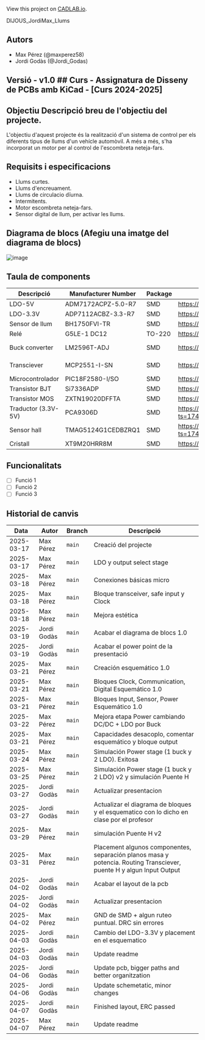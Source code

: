 View this project on [CADLAB.io](https://cadlab.io/project/28977). 

DIJOUS_JordiMax_Llums

## Autors
- Max Pérez (@maxperez58)
- Jordi Godàs (@Jordi_Godas)

## Versió - v1.0 ## Curs - Assignatura de Disseny de PCBs amb KiCad - [Curs 2024-2025]

## Objectiu Descripció breu de l'objectiu del projecte.

L'objectiu d'aquest projecte és la realització d'un sistema de control per els diferents tipus de llums d'un vehícle automòvil. A més a més, s'ha incorporat un motor per al control de l'escombreta neteja-fars.

## Requisits i especificacions
- Llums curtes.
- Llums d'encreuament.
- Llums de circulacio dïurna.
- Intermitents.
- Motor escombreta neteja-fars.
- Sensor digital de llum, per activar les llums.

## Diagrama de blocs (Afegiu una imatge del diagrama de blocs)
![image](C:\Users\Max\Pictures\Screenshots\diagramadeblocs.png)



## Taula de components
| Descripció | Manufacturer Number | Package | Datasheet | Proveïdor | Unitats |
|------------|--------------------|---------|----------|----------|---------|
| LDO-5V | ADM7172ACPZ-5.0-R7 |SMD| https://www.mouser.es/datasheet/2/609/ADM7172-3121160.pdf| Mouser | 1 |
| LDO-3.3V | ADP7112ACBZ-3.3-R7 |SMD| https://www.mouser.es/datasheet/2/609/ADP7112-3121706.pdf| Mouser | 1 |
| Sensor de llum | BH1750FVI-TR |SMD| https://www.mouser.com/catalog/specsheets/Rohm_11162017_ROHMS34826-1.pdf| Mouser | 1 |
| Relé | G5LE-1 DC12 |TO-220| https://www.mouser.es/datasheet/2/307/en_g5le-3447037.pdf| Mouser | 1 |
| Buck converter | LM2596T-ADJ |SMD| https://www.ti.com/lit/ds/symlink/lm2596.pdf| Texas Instruments | 1 |
| Transciever| MCP2551-I-SN |SMD| https://ww1.microchip.com/downloads/en/devicedoc/21667d.pdf | Texas Instruments | 1 |
| Microcontrolador | PIC18F2580-I/SO |SMD| https://www.mouser.es/datasheet/2/268/39637d-3443674.pdf | Mouser | 1 |
| Transistor BJT | Si7336ADP |SMD| https://www.vishay.com/docs/73152/si7336adp.pdf| Mouser | 4 |
| Transistor MOS | ZXTN19020DFFTA |SMD| https://www.diodes.com/assets/Datasheets/ZXTN19020DFF.pdf | Mouser | 5 |
| Traductor (3.3V-5V) | PCA9306D |SMD|https://www.ti.com/lit/ds/symlink/pca9306.pdf?ts=1743021004009&ref_url=https%253A%252F%252Fwww.ti.com%252Fproduct%252FPCA9306 | Mouser | 1 |
| Sensor hall | TMAG5124G1CEDBZRQ1 |SMD| https://www.ti.com/lit/ds/symlink/tmag5124-q1.pdf?ts=1743694512003&ref_url=https%253A%252F%252Fwww.mouser.es%252F | Mouser | 1 |
| Cristall | XT9M20HRR8M |SMD| https://datasheet.octopart.com/XT9M20ANA8M-Vishay-datasheet-41303490.pdf | Mouser | 1 |





## Funcionalitats
- [ ] Funció 1
- [ ] Funció 2
- [ ] Funció 3

## Historial de canvis 
| Data | Autor | Branch | Descripció |
|------|------|--------|------------| 
| 2025-03-17 | Max Pérez | `main` | Creació del projecte |
| 2025-03-17 | Max Pérez | `main` | LDO y output select stage |
| 2025-03-18 | Max Pérez | `main` | Conexiones básicas micro|
| 2025-03-18 | Max Pérez | `main` |Bloque transceiver, safe input y Clock|
| 2025-03-18 | Max Pérez |  `main` |Mejora estética|
| 2025-03-19 | Jordi Godàs | `main`|Acabar el diagrama de blocs 1.0|
| 2025-03-19 | Jordi Godàs |  `main` |Acabar el power point de la presentació|
| 2025-03-21 | Max Pérez | `main` |Creación esquemático 1.0|
| 2025-03-21 | Max Pérez | `main` |Bloques Clock, Communication, Digital Esquemático 1.0|
| 2025-03-21 | Max Pérez |  `main` |Bloques Input, Sensor, Power Esquemático 1.0|
| 2025-03-22 | Max Pérez |  `main` |Mejora etapa Power cambiando DC/DC + LDO por Buck|
| 2025-03-21 | Max Pérez | `main` |Capacidades desacoplo, comentar esquemático y bloque output|
| 2025-03-24 | Max Pérez |  `main` |Simulación Power stage (1 buck y 2 LDO). Exitosa|
| 2025-03-25 | Max Pérez |  `main` |Simulación Power stage (1 buck y 2 LDO) v2 y simulación Puente H|
| 2025-03-27 | Jordi Godàs |  `main` | Actualizar presentacion |
| 2025-03-27 | Jordi Godàs |  `main` | Actualizar el diagrama de bloques y el esquematico con lo dicho en clase por el profesor |
| 2025-03-29 | Max Pérez |  `main` |simulación Puente H v2|
| 2025-03-31 | Max Pérez |  `main` |Placement algunos componentes, separación planos masa y potencia. Routing Transciever, puente H y algun Input Output|
| 2025-04-02 | Jordi Godàs |  `main` | Acabar el layout de la pcb |
| 2025-04-02 | Jordi Godàs |  `main` | Actualizar presentacion |
| 2025-04-02 | Max Pérez |  `main` |GND de SMD + algun ruteo puntual. DRC sin errores|
| 2025-04-03 | Jordi Godàs |  `main` | Cambio del LDO-3.3V y placement en el esquematico |
| 2025-04-03 | Jordi Godàs |  `main` | Update readme |
| 2025-04-06 | Jordi Godàs |  `main` | Update pcb, bigger paths and better organitzation |
| 2025-04-06 | Jordi Godàs |  `main` | Update schemetatic, minor changes |
| 2025-04-07 | Jordi Godàs |  `main` | Finished layout, ERC passed |
| 2025-04-07 | Max Pérez |  `main` | Update readme |



